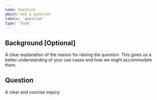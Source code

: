 ```yaml
---
name: Question
about: Ask a question
labels: 'question'
type: 'Task'
---
```


## Background [Optional]
A clear explanation of the reason for raising the question. 
This gives us a better understanding of your use cases and how we might accommodate them.

## Question
A clear and concise inquiry
